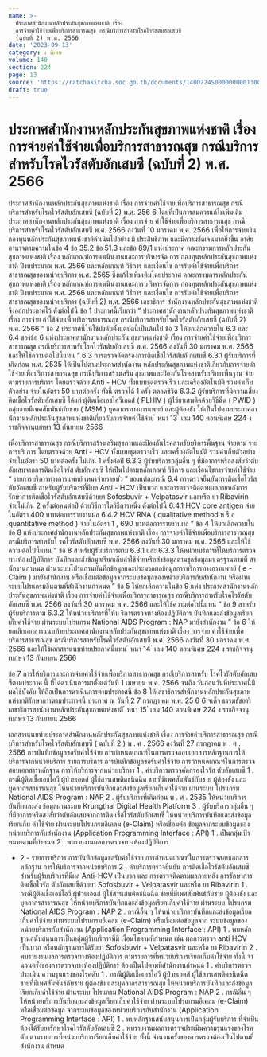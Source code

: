 ```yaml
---
name: >-
  ประกาศสำนักงานหลักประกันสุขภาพแห่งชาติ เรื่อง 
  การจ่ายค่าใช้จ่ายเพื่อบริการสาธารณสุข กรณีบริการสำหรับโรคไวรัสตับอักเสบซี
  (ฉบับที่ 2) พ.ศ. 2566
date: '2023-09-13'
category: ง พิเศษ
volume: 140
section: 224
page: 13
source: 'https://ratchakitcha.soc.go.th/documents/140D224S0000000001300.pdf'
draft: true
---
```


# ประกาศสำนักงานหลักประกันสุขภาพแห่งชาติ เรื่อง  การจ่ายค่าใช้จ่ายเพื่อบริการสาธารณสุข กรณีบริการสำหรับโรคไวรัสตับอักเสบซี (ฉบับที่ 2) พ.ศ. 2566

ประกาศสำนักงานหลักประกันสุขภาพแห่งชาติ เรื่อง การจ่ายค่าใช้จ่ายเพื่อบริการสาธารณสุข กรณีบริการสำหรับโรคไวรัสตับอักเสบซี (ฉบับที่ 2) พ.ศ. 256 6 โดยที่เป็นการสมควรแก้ไขเพิ่มเติมประกาศสานักงานหลักประกันสุขภาพแห่งชาติ เรื่อง การจ่าย ค่าใช้จ่ายเพื่อบริการสาธารณสุข กรณีบริการสำหรับโรคไวรัสตับอักเสบซี พ.ศ. 2566 ลงวันที่ 10 มกราคม พ.ศ. 2566 เพื่อให้การจ่ายเงินกองทุนหลักประกันสุขภาพแห่งชาติดำเนินไปอย่าง มี ประสิทธิภาพ และมีความชัดเจนมากยิ่งขึ้น อาศัยอานาจตามความในข้อ 4 ข้อ 35.2 ข้อ 51.3 และข้อ 89/1 แห่งประกาศ คณะกรรมการหลักประกันสุขภาพแห่งชาติ เรื่อง หลักเกณฑ์การดาเนินงานและการบริหารจัด การ กองทุนหลักประกันสุขภาพแห่งชาติ ปีงบประมาณ พ.ศ. 2566 และหลักเกณฑ์ วิธีการ และเงื่อนไข การรับค่าใช้จ่ายเพื่อบริการสาธารณสุขของหน่วยบริการ พ.ศ. 2565 ซึ่งแก้ไขเพิ่มเติมโดยประกาศ คณะกรรมการหลักประกันสุขภาพแห่งชาติ เรื่อง หลักเกณฑ์การดาเนินงานและการบ ริหารจัดการ กองทุนหลักประกันสุขภาพแห่งชาติ ปีงบประมาณ พ.ศ. 2566 และหลักเกณฑ์ วิธีการ และเงื่อนไข การรับค่าใช้จ่ายเพื่อบริการสาธารณสุขของหน่วยบริการ (ฉบับที่ 2) พ.ศ. 2566 เลขาธิการ สำนักงานหลักประกันสุขภาพแห่งชาติ จึงออกประกาศไว้ ดังต่อไปนี้ ข้อ 1 ประกาศนี้เรียกว่า “ ประกาศสานักงานหลักประกันสุขภาพแห่งชาติ เรื่อง การจ่าย ค่าใช้จ่ายเพื่อบริการสาธารณสุข กรณีบริการสำหรับโรคไวรัสตับอักเสบซี (ฉบับที่ 2) พ.ศ. 2566 ” ข้อ 2 ประกาศนี้ให้ใช้บังคับตั้งแต่บัดนี้เป็นต้นไป ข้อ 3 ให้ยกเลิกความใน 6.3 และ 6.4 ของข้อ 6 แห่งประกาศสานักงานหลักประกัน สุขภาพแห่งชาติ เรื่อง การจ่ายค่าใช้จ่ายเพื่อบริการสาธารณสุข กรณีบริการสาหรับโรคไวรัสตับอักเสบซี พ.ศ. 2566 ลงวันที่ 30 มกราคม พ.ศ. 2566 และให้ใช้ความต่อไปนี้แทน “ 6.3 การตรวจคัดกรองการติดเชื้อไวรัสตับอั กเสบซี 6.3.1 ผู้รับบริการที่เกิดก่อน พ.ศ. 2535 ให้เป็นไปตามประกาศสำนักงาน หลักประกันสุขภาพแห่งชาติเกี่ยวกับการจ่ายค่าใช้จ่ายเพื่อบริการสาธารณสุข กรณีบริการสร้างเสริม สุขภาพและป้องกันโรคสาหรับบริการพื้นฐาน จ่ายตามรายการบริการ โดยตรวจด้วย Anti - HCV ทั้งแบบชุดตรวจเร็ว และเครื่องอัตโนมัติ รวมค่าเก็บตัวอย่าง จ่ายในอัตรา 50 บาทต่อครั้ง ทั้งนี้ ตรวจได้ 1 ครั้ง ตลอดชีวิต 6.3.2 ผู้รับบริการที่มีความเสี่ยงติดเชื้อไวรัสตับอักเสบซี ได้แก่ ผู้ติดเชื้อเอชไอวีเอดส์ ( PLHIV ) ผู้ใช้ยาเสพติดด้วยวิธีฉีด ( PWID ) กลุ่มชายมีเพศสัมพันธ์กับชาย ( MSM ) บุคลากรทางการแพทย์ และผู้ต้องขัง ให้เป็นไปตามประกาศสานักงานหลักประกันสุขภาพแห่งชาติเกี่ยวกับการจ่ายค่าใช้จ่าย ้ หนา 13 ่ เลม 140 ตอนพิเศษ 224 ง ราชกิจจานุเบกษา 13 กันยายน 2566

เพื่อบริการสาธารณสุข กรณีบริการสร้างเสริมสุขภาพและป้องกันโรคสาหรับบริการพื้นฐาน จ่ายตาม รายการบริ การ โดยตรวจด้วย Anti - HCV ทั้งแบบชุดตรวจเร็ว และเครื่องอัตโนมัติ รวมค่าเก็บตัวอย่าง จ่ายในอัตรา 50 บาทต่อครั้ง ไม่เกิน 1 ครั้งต่อปี 6.3.3 ผู้รับบริการกลุ่มอื่น ๆ ที่มีอาการหรือสงสัยว่าตับอักเสบจากการติดเชื้อไวรัส ตับอักเสบซี ให้เป็นไปตามหลักเกณฑ์ วิธีการ และเงื่อนไขการจ่ายค่าใช้จ่าย “ รายการบริการทางการแพทย์ เหมาจ่ายรายหัว ” ของแต่ละกรณี 6.4 การตรวจยืนยันการติดเชื้อไวรัสตับอักเสบซี สาหรับผู้รับบริการที่มีผล Anti - HCV เป็นบวก และการตรวจติดตามผลภายหลังการรักษาการติดเชื้อไวรัสตับอักเสบซีด้วยยา Sofosbuvir + Velpatasvir และหรือ ยา Ribavirin จ่ายไม่เกิน 2 ครั้งต่อคนต่อปี ด้วยวิธีการใดวิธีการหนึ่ง ดังต่อไปนี้ 6.4.1 HCV core antigen จ่ายในอัตรา 400 บาทต่อการรำยงานผล 6.4.2 HCV RNA ( qualitative method ห รื อ quantitative method ) จ่ายในอัตรา 1 , 690 บาทต่อการรายงานผล ” ข้อ 4 ให้ยกเลิกความในข้อ 8 แห่งประกาศสำนักงานหลักประกันสุขภาพแห่งชาติ เรื่อง การจ่ายค่าใช้จ่ายเพื่อบริการสาธารณสุข กรณีบริการสาหรับโ รคไวรัสตับอักเสบซี พ.ศ. 2566 ลงวันที่ 30 มกราคม พ.ศ. 2566 และให้ใช้ความต่อไปนี้แทน “ ข้อ 8 สาหรับผู้รับบริการตาม 6.3.1 และ 6.3.3 ให้หน่วยบริการที่ให้บริการตรวจ ทางห้องปฏิบัติการ บันทึกและส่งข้อมูลเรียกเก็บค่าใช้จ่ายหรือส่งข้อมูลตามชุดข้อมูลมา ตรฐานตามที่ สานักงานกาหนด ผ่านระบบโปรแกรมบันทึกข้อมูลและประมวลผลข้อมูลการบริการทางการแพทย์ ( e - Claim ) มายังสำนักงาน หรือเชื่อมต่อข้อมูลจากระบบข้อมูลของหน่วยบริการกับสำนักงาน หรือผ่านระบบโปรแกรมอื่นตามที่สำนักงานกำหนด ” ข้อ 5 ให้ยกเลิกความในข้อ 9 แห่ง ประกาศสำนักงานหลักประกันสุขภาพแห่งชาติ เรื่อง การจ่ายค่าใช้จ่ายเพื่อบริการสาธารณสุข กรณีบริการสาหรับโรคไวรัสตับอักเสบซี พ.ศ. 2566 ลงวันที่ 30 มกราคม พ.ศ. 2566 และให้ใช้ความต่อไปนี้แทน “ ข้อ 9 สาหรับผู้รับบริการตาม 6.3.2 ให้หน่วยบริการที่ให้บ ริการตรวจทางห้องปฏิบัติการ บันทึกและส่งข้อมูลเรียกเก็บค่าใช้จ่าย ผ่านระบบโปรแกรม National AIDS Program : NAP มายังสำนักงาน ” ข้อ 6 ให้ยกเลิกเอกสารแนบท้ายประกาศสานักงานหลักประกันสุขภาพแห่งชาติ เรื่อง การจ่าย ค่าใช้จ่ายเพื่อบริการสาธารณสุข กรณีบริการสาหรับโรคไวรัสตับอักเสบซี พ.ศ. 2566 ลงวันที่ 30 มกราคม พ.ศ. 2566 และให้ใช้เอกสารแนบท้ายประกาศนี้แทน ้ หนา 14 ่ เลม 140 ตอนพิเศษ 224 ง ราชกิจจานุเบกษา 13 กันยายน 2566

ข้อ 7 การให้บริการและการจ่ายค่าใช้จ่ายเพื่อบริการสาธารณสุข กรณีบริการสาหรับ โรคไวรัสตับอักเสบซีตามประกาศ นี้ ที่ได้ดาเนินการมาตั้งแต่วันที่ 1 เมษายน พ.ศ. 2566 จนถึง วันก่อนวันที่ประกาศนี้มีผลใช้บังคับ ให้ถือเป็นการดาเนินการตามประกาศนี้ ข้อ 8 ให้เลขาธิการสำนักงานหลักประกันสุขภาพแห่งชาติรักษาการตามประกาศนี้ ประกาศ ณ วันที่ 2 7 กรกฎา คม พ.ศ. 25 6 6 จเด็จ ธรรมธัชอารี เลขาธิการสานักงานหลักประกันสุขภาพแห่งชาติ ้ หนา 15 ่ เลม 140 ตอนพิเศษ 224 ง ราชกิจจานุเบกษา 13 กันยายน 2566

เอกสารแนบท้ายประกาศสํานักงานหลักประกันสุขภาพแห่งชาติ เรื่อง การจ่ายค่าบริการสาธารณสุข กรณีบริการสําหรับโรคไวรัสตับอักเสบซี ( ฉบับที่ 2 ) พ . ศ . 2566 ลงวันที่ 27 กรกฎาคม พ . ศ . 2566 การบันทึกข้อมูลขอรับค่าใช้จ่าย การกําหนดเกณฑ์ในการตรวจสอบเอกสารหลักฐานการให้บริการจากหน่วยบริการ รายการบริการ การบันทึกข้อมูลขอรับค่าใช้จ่าย การกําหนดเกณฑ์ในการตรวจสอบเอกสารหลักฐาน การให้บริการจากหน่วยบริการ 1 . ค่าบริการตรวจคัดกรองไวรัส ตับอักเสบซี 1 . กรณีผู้ติดเชื้อเอชไอวี ผู้ป่วยเอดส์ ผู้ใช้สารเสพติดชนิดฉีด ชายที่มีเพศสัมพันธ์กับชาย ผู้ต้องขัง และบุคลากรสาธารณสุข ให้หน่วยบริการบันทึกและส่งข้อมูลเรียกเก็บค่าใช้จ่าย ผ่านระบบ โปรแกรม National AIDS Program : NAP 2 . ผู้รับบริการที่เกิดก่อน พ . ศ . 2535 ให้หน่วยบริการบันทึกและส่ง ข้อมูลผ่านระบบ Krungthai Digital Health Platform 3 . ผู้รับบริการกลุ่มอื่น ๆ ที่มีอาการหรือสงสัยว่าตับอักเสบจากการติด เชื้อไวรัสตับอักเสบซี ให้หน่วยบริการบันทึกและส่งข้อมูลเรียกเก็บ ค่าใช้จ่าย ผ่านระบบโปรแกรมอีเคลม (e-Claim) หรือเชื่อมต่อ ข้อมูลจากระบบข้อมูลของหน่วยบริการกับสํานักงาน (Application Programming Interface : API) 1 . เป็นกลุ่มเป้าหมายตามที่กําหนด 2 . พบรายงานผลการตรวจทางห้องปฏิบัติการ

- 2 - รายการบริการ การบันทึกข้อมูลขอรับค่าใช้จ่าย การกําหนดเกณฑ์ในการตรวจสอบเอกสารหลักฐาน การให้บริการจากหน่วยบริการ 2 . ค่าบริการตรวจยืนยัน การติดเชื้อไวรัสตับอักเสบซี สําหรับผู้รับบริการที่มีผล Anti-HCV เป็นบวก และ การตรวจติดตามผลภายหลัง การรักษาการติดเชื้อไวรัส ตับอักเสบซีด้วยยา Sofosbuvir + Velpatasvir และหรือ ยา Ribavirin 1 . กรณีผู้ติดเชื้อเอชไอวี ผู้ป่วยเอดส์ ผู้ใช้สารเสพติดชนิดฉีด ชายที่มีเพศสัมพันธ์กับชาย ผู้ต้องขัง และบุคลากรสาธารณสุข ให้หน่วยบริการบันทึกและส่งข้อมูลเรียกเก็บค่าใช้จ่าย ผ่านระบบ โปรแกรม National AIDS Program : NAP 2 . กรณีอื่น ๆ ให้หน่วยบริการบันทึกและส่งข้อมูลเรียกเก็บค่าใช้จ่าย ผ่านระบบโปรแกรมอีเคลม (e-Claim) หรือเชื่อมต่อข้อมูลจาก ระบบข้อมูลของหน่วยบริการกับสํานักงาน (Application Programming Interface : API) 1 . พบหลักฐานสนับสนุนการเป็นกลุ่มผู้รับบริการที่มี เงื่อนไขตามที่กําหนด เช่น ผลการตรวจ anti HCV เป็นบวก หรือหลักฐานการได้รับยา Sofosbuvir + Velpatasvir และหรือ ยา Ribavirin 2 . พบรายงานผลการตรวจทางห้องปฏิบัติการ ตามรายการที่หน่วยบริการเรียกเก็บค่าใช้จ่าย ทั้งนี้ จํานวนครั้งของการตรวจทางห้องปฏิบัติการ ต้องเป็นไปตามที่สํานักงานกําหนด 1 . ค่าบริการตรวจประเมิน ความรุนแรงของโรคตับ 1 . กรณีผู้ติดเชื้อเอชไอวี ผู้ป่วยเอดส์ ผู้ใช้สารเสพติดชนิดฉีด ชายที่มีเพศสัมพันธ์กับชาย ผู้ต้องขัง และบุคลากรสาธารณสุข ให้หน่วยบริการบันทึกและส่งข้อมูลเรียกเก็บค่าใช้จ่าย ผ่านระบบ โปรแกรม National AIDS Program : NAP 2 . กรณีอื่น ๆ ให้หน่วยบริการบันทึกและส่งข้อมูลเรียกเก็บค่าใช้จ่าย ผ่านระบบโปรแกรมอีเคลม (e-Claim) หรือเชื่อมต่อข้อมูล จากระบบข้อมูลของหน่วยบริการกับสํานักงาน (Application Programming Interface : API) 1 . พบหลักฐานสนับสนุนการเป็นกลุ่มผู้รับบริการ ที่จําเป็นต้องได้รับยารักษาโรคไวรัสตับอักเสบซี 2 . พบรายงานผลการตรวจประเมินความรุนแรงของโรคตับ ตามรายการที่หน่วยบริการเรียกเก็บค่าใช้จ่าย ทั้งนี้ จํานวนครั้งของการตรวจต้องเป็นไปตามที่สํานักงาน กําหนด
